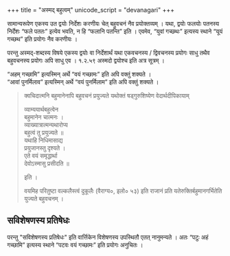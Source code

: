 +++
title = "अस्मद् बहुत्वम्"
unicode_script = "devanagari"
+++

सामान्यरूपेण एकस्य उत द्वयोः निर्देशः करणीयः चेत् बहुवचनं नैव प्रयोक्तव्यम् । यथा, द्वयोः फलयोः पतनस्य निर्देशः “फले पततः” इत्येव भवति, न हि “फलानि पतन्ति” इति । एवमेव, “युवां गच्छथः” इत्यस्य स्थाने “यूयं गच्छथ” इति प्रयोगः नैव करणीयः ।

परन्तु अस्मद्-शब्दस्य विषये एकस्य द्वयोः वा निर्देशार्थं यथा एकवचनस्य / द्विवचनस्य प्रयोगः साधु तथैव बहुवचनस्य प्रयोगः अपि साधु एव । १.२.५९ अस्मदो द्वयोश्च इति अत्र सूत्रम् ।

“अहम् गच्छामि” इत्यस्मिन् अर्थे “वयं गच्छामः” इति अपि वक्तुं शक्यते ।  
“आवां पुनर्मिलाव” इत्यस्मिन् अर्थे “वयं पुनर्मिलाम” इति अपि वक्तुं शक्यते ।

> क्वचिदात्मनि बहुमानेनापि बहुवचनं प्रयुज्यते यथोक्तं षड्गुरुशिष्येण वेदार्थदीपिकायाम्  
> 
> व्याम्ययार्थबहुत्वेन  
> बहुमानेन चात्मनः ।  
> व्याख्यात्रात्मन्यथारोप्य  
> बहुत्वं तु प्रयुज्यते ॥  
> यथाहि निधिमासाद्य  
> प्रयुजानस्तु दृश्यते ।  
> एते वयं समृद्धार्था  
> देवोऽस्मासु प्रसीदति ॥ 
> 
> इति । 
> 
> वयमिह परितुष्टा वल्कलैस्त्वं दुकूलैः (वैराग्य०, इलो० ५३) इति राजानं प्रति यतेरुक्तिर्बहुमानगर्भितेति युज्यते बहुवचनम् ।

## सविशेषणस्य प्रतिषेधः
परन्तु "सविशेषणस्य प्रतिषेधः" इति वार्त्तिकेन विशेषणस्य उपस्थितौ एतत् नानुमन्यते । अतः “पटुः अहं गच्छामि” इत्यस्य स्थाने “पटवः वयं गच्छामः” इति प्रयोगः अनुचितः । 

